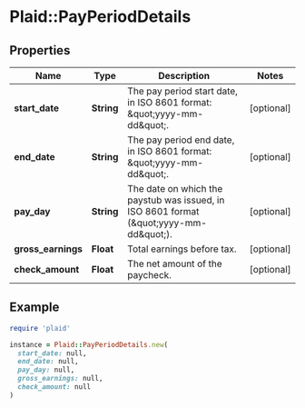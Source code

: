 # Plaid::PayPeriodDetails

## Properties

| Name | Type | Description | Notes |
| ---- | ---- | ----------- | ----- |
| **start_date** | **String** | The pay period start date, in ISO 8601 format: \&quot;yyyy-mm-dd\&quot;. | [optional] |
| **end_date** | **String** | The pay period end date, in ISO 8601 format: \&quot;yyyy-mm-dd\&quot;. | [optional] |
| **pay_day** | **String** | The date on which the paystub was issued, in ISO 8601 format (\&quot;yyyy-mm-dd\&quot;). | [optional] |
| **gross_earnings** | **Float** | Total earnings before tax. | [optional] |
| **check_amount** | **Float** | The net amount of the paycheck. | [optional] |

## Example

```ruby
require 'plaid'

instance = Plaid::PayPeriodDetails.new(
  start_date: null,
  end_date: null,
  pay_day: null,
  gross_earnings: null,
  check_amount: null
)
```

